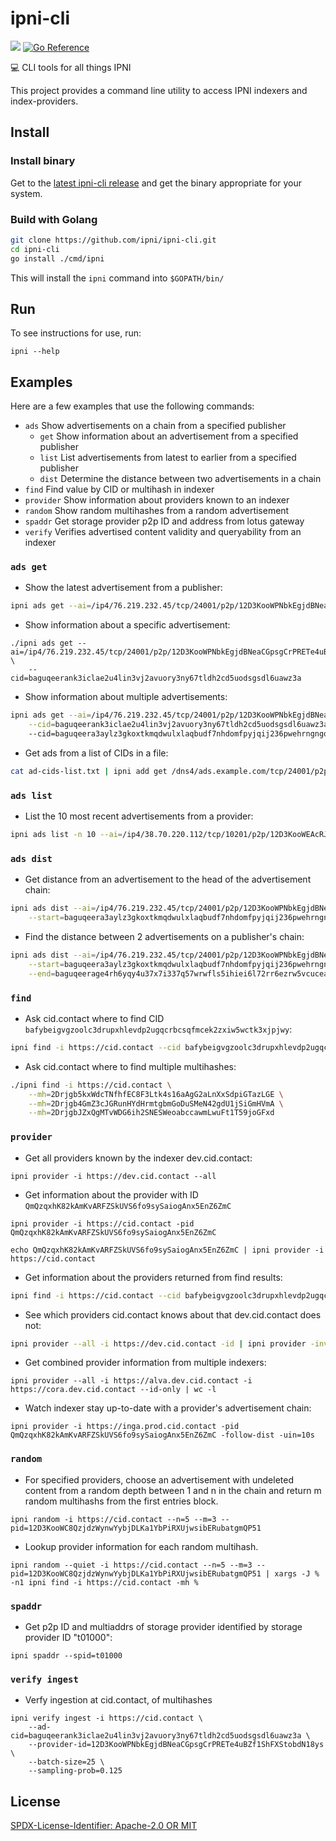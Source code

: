 # ipni-cli
[![](https://img.shields.io/badge/made%20by-Protocol%20Labs-blue.svg?style=flat-square)](https://protocol.ai)
[![Go Reference](https://pkg.go.dev/badge/github.com/ipni/ipni-cli.svg)](https://pkg.go.dev/github.com/ipni/ipni-cli)

:computer: CLI tools for all things IPNI

This project provides a command line utility to access IPNI indexers and index-providers.

## Install

### Install binary

Get to the [latest ipni-cli release](https://github.com/ipni/ipni-cli/releases/latest) and get the binary appropriate for your system.

### Build with Golang

```sh
git clone https://github.com/ipni/ipni-cli.git
cd ipni-cli
go install ./cmd/ipni
```

This will install the `ipni` command into `$GOPATH/bin/`

## Run

To see instructions for use, run:
```
ipni --help
```

## Examples

Here are a few examples that use the following commands:
- `ads`       Show advertisements on a chain from a specified publisher
  - `get`         Show information about an advertisement from a specified publisher
  - `list`        List advertisements from latest to earlier from a specified publisher
  - `dist`        Determine the distance between two advertisements in a chain
- `find`      Find value by CID or multihash in indexer
- `provider`  Show information about providers known to an indexer
- `random`    Show random multihashes from a random advertisement
- `spaddr`    Get storage provider p2p ID and address from lotus gateway
- `verify`    Verifies advertised content validity and queryability from an indexer

### `ads get`
- Show the latest advertisement from a publisher:
```sh
ipni ads get --ai=/ip4/76.219.232.45/tcp/24001/p2p/12D3KooWPNbkEgjdBNeaCGpsgCrPRETe4uBZf1ShFXStobdN18ys --head
```
- Show information about a specific advertisement:
```
./ipni ads get --ai=/ip4/76.219.232.45/tcp/24001/p2p/12D3KooWPNbkEgjdBNeaCGpsgCrPRETe4uBZf1ShFXStobdN18ys \
    --cid=baguqeerank3iclae2u4lin3vj2avuory3ny67tldh2cd5uodsgsdl6uawz3a
```
- Show information about multiple advertisements:
```sh
ipni ads get --ai=/ip4/76.219.232.45/tcp/24001/p2p/12D3KooWPNbkEgjdBNeaCGpsgCrPRETe4uBZf1ShFXStobdN18ys \
    --cid=baguqeerank3iclae2u4lin3vj2avuory3ny67tldh2cd5uodsgsdl6uawz3a
    --cid=baguqeera3aylz3gkoxtkmqdwulxlaqbudf7nhdomfpyjqij236pwehrngngq
```
- Get ads from a list of CIDs in a file:
```sh
cat ad-cids-list.txt | ipni add get /dns4/ads.example.com/tcp/24001/p2p/<publisher-p2p-id>
```
### `ads list`
- List the 10 most recent advertisements from a provider:
```sh
ipni ads list -n 10 --ai=/ip4/38.70.220.112/tcp/10201/p2p/12D3KooWEAcRJ5fYjuavKgAhu79juR7mgaznSZxsm2RRUBiWurv9
```

### `ads dist`
- Get distance from an advertisement to the head of the advertisement chain:
```sh
ipni ads dist --ai=/ip4/76.219.232.45/tcp/24001/p2p/12D3KooWPNbkEgjdBNeaCGpsgCrPRETe4uBZf1ShFXStobdN18ys \
    --start=baguqeera3aylz3gkoxtkmqdwulxlaqbudf7nhdomfpyjqij236pwehrngngq
```
- Find the distance between 2 advertisements on a publisher's chain:
```sh
ipni ads dist --ai=/ip4/76.219.232.45/tcp/24001/p2p/12D3KooWPNbkEgjdBNeaCGpsgCrPRETe4uBZf1ShFXStobdN18ys \
    --start=baguqeera3aylz3gkoxtkmqdwulxlaqbudf7nhdomfpyjqij236pwehrngngq \
    --end=baguqeerage4rh6yqy4u37x7i337q57wrwfls5ihiei6l72rr6ezrw5vcucea
```

### `find`
- Ask cid.contact where to find CID `bafybeigvgzoolc3drupxhlevdp2ugqcrbcsqfmcek2zxiw5wctk3xjpjwy`:
```sh
ipni find -i https://cid.contact --cid bafybeigvgzoolc3drupxhlevdp2ugqcrbcsqfmcek2zxiw5wctk3xjpjwy
```
- Ask cid.contact where to find multiple multihashes:
```sh
./ipni find -i https://cid.contact \
    --mh=2Drjgb5kxWdcTNfhfEC8F3Ltk4s16aAgG2aLnXxSdpiGTazLGE \
    --mh=2Drjgb4GmZ3cJGRunHYdHrmtgbmGoDuSMeN42gdU1jSiGmHVmA \
    --mh=2DrjgbJZxQgMTvWDG6ih2SNESWeoabccawmLwuFt1T59joGFxd
```

### `provider`
- Get all providers known by the indexer dev.cid.contact:
```
ipni provider -i https://dev.cid.contact --all
```
- Get information about the provider with ID `QmQzqxhK82kAmKvARFZSkUVS6fo9sySaiogAnx5EnZ6ZmC`
```
ipni provider -i https://cid.contact -pid QmQzqxhK82kAmKvARFZSkUVS6fo9sySaiogAnx5EnZ6ZmC
```
```
echo QmQzqxhK82kAmKvARFZSkUVS6fo9sySaiogAnx5EnZ6ZmC | ipni provider -i https://cid.contact
```
- Get information about the providers returned from find results:
```sh
ipni find -i https://cid.contact --cid bafybeigvgzoolc3drupxhlevdp2ugqcrbcsqfmcek2zxiw5wctk3xjpjwy --id-only | ipni provider -i https://cid.contact
```
- See which providers cid.contact knows about that dev.cid.contact does not:
```sh 
ipni provider --all -i https://dev.cid.contact -id | ipni provider -invert -i https://cid.contact -id
```
- Get combined provider information from multiple indexers:
```
ipni provider --all -i https://alva.dev.cid.contact -i https://cora.dev.cid.contact --id-only | wc -l
```
- Watch indexer stay up-to-date with a provider's advertisement chain:
```
ipni provider -i https://inga.prod.cid.contact -pid QmQzqxhK82kAmKvARFZSkUVS6fo9sySaiogAnx5EnZ6ZmC -follow-dist -uin=10s
```

### `random`
- For specified providers, choose an advertisement with undeleted content from a random depth between 1 and n in the chain and return m random multihashs from the first entries block.
```
ipni random -i https://cid.contact --n=5 --m=3 --pid=12D3KooWC8QzjdzWynwYybjDLKa1YbPiRXUjwsibERubatgmQP51
```
- Lookup provider information for each random multihash.
```
ipni random --quiet -i https://cid.contact --n=5 --m=3 --pid=12D3KooWC8QzjdzWynwYybjDLKa1YbPiRXUjwsibERubatgmQP51 | xargs -J % -n1 ipni find -i https://cid.contact -mh %
```

### `spaddr`
- Get p2p ID and multiaddrs of storage provider identified by storage provider ID "t01000":
```
ipni spaddr --spid=t01000
```

### `verify ingest`
- Verfy ingestion at cid.contact, of multihashes 
```
ipni verify ingest -i https://cid.contact \
    --ad-cid=baguqeerank3iclae2u4lin3vj2avuory3ny67tldh2cd5uodsgsdl6uawz3a \
    --provider-id=12D3KooWPNbkEgjdBNeaCGpsgCrPRETe4uBZf1ShFXStobdN18ys \
    --batch-size=25 \
    --sampling-prob=0.125
```

## License

[SPDX-License-Identifier: Apache-2.0 OR MIT](LICENSE.md)
